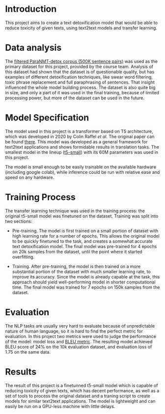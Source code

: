 # Introduction
This project aims to create a text detoxification model that would be able to reduce toxicity of given texts, using text2text models and transfer learning. 

# Data analysis
The [filtered ParaNMT-detox corpus (500K sentence pairs)](https://github.com/skoltech-nlp/detox/releases/download/emnlp2021/filtered_paranmt.zip) was used as the primary dataset for this project, provided by the course team. Analysis of this dataset had shown that the dataset is of questionable quality, but has examples of different detoxification techniques, like swear word filtering, toxic phrase replacement and full paraphrasing of sentences. That insight influenced the whole model building process.
The dataset is also quite big in size, and only a part of it was used in the final training, because of limited processing power, but more of the dataset can be used in the future.

# Model Specification
The model used in this project is a transformer based on T5 architecture, which was developed in 2020 by Colin Raffel *et al.* The original paper can be found [there](https://jmlr.org/papers/volume21/20-074/20-074.pdf). This model was developed as a general framework for text2text applications and shows formidable results in translation tasks. The smallest model in the lineup ([t5-small](https://huggingface.co/t5-small)) with its 60M parameters was used in this project.

The model is small enough to be easily trainable on the available hardware (including google colab), while inference could be run with relative ease and speed on any hardware. 

# Training Process
The transfer learning technique was used in the training process: the original t5-small model was finetuned on the dataset. Training was split into two sections:

- Pre-training. The model is first trained on a small portion of dataset with high learning rate for a number of epochs. This allows the original model to be quickly finetuned to the task, and creates a somewhat accurate text detoxification model. The final model was pre-trained for 4 epochs on 20k samples from the dataset, until the point where it started overfitting.

- Training. After pre-training, the model is then trained on a more substantial portion of the dataset with much smaller learning rate, to improve its accuracy. Since the model is already capable at the task, this approach should yield well-performing model in shorter computational time. The final model was trained for 7 epochs on 150k samples from the dataset.

# Evaluation
The NLP tasks are usually very hard to evaluate because of unpredictable nature of human language, so it is hard to find the perfect metric for evaluation. In this project two metrics were used to judge the performance of the model: model loss and [BLEU metric](https://en.wikipedia.org/wiki/BLEU). The resulting model achieved BLEU score of 24% on the 10k evaluation dataset, and evaluation loss of 1.75 on the same data.

# Results
The result of this project is a finetunned t5-small model which is capable of reducing toxicity of given texts, which has decent performance, as well as a set of tools to process the original dataset and a traning script to create models for similar text2text applications. The model is lightweight and can easily be run on a GPU-less machine with little delays.
